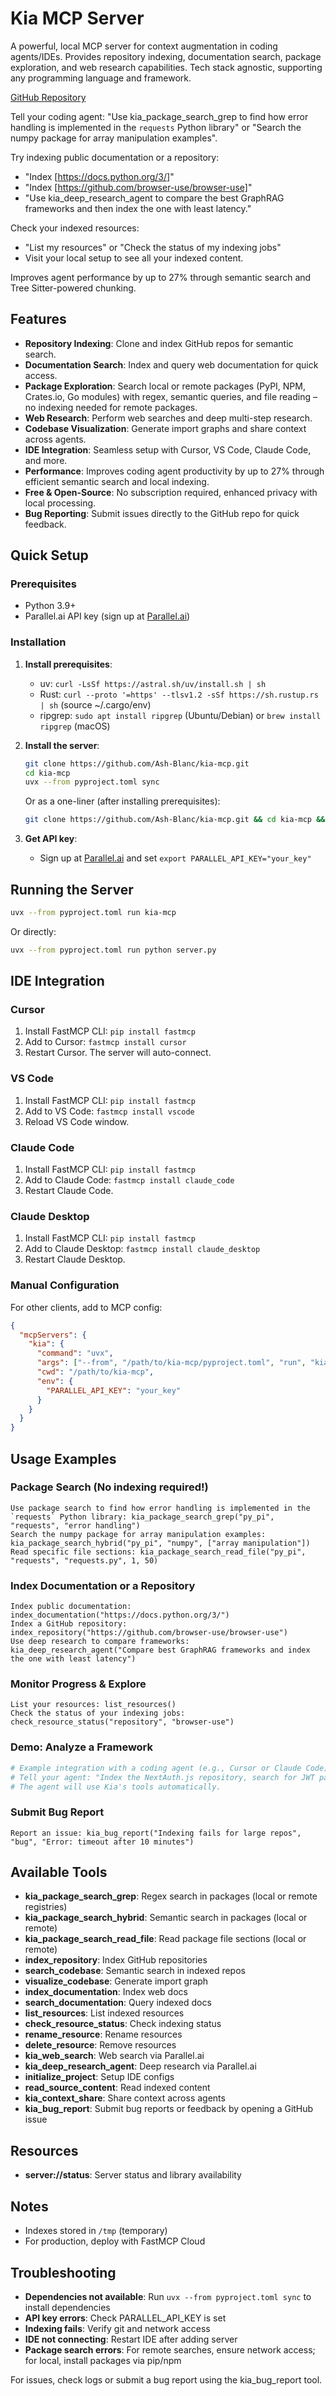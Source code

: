 # Kia MCP Server

A powerful, local MCP server for context augmentation in coding agents/IDEs. Provides repository indexing, documentation search, package exploration, and web research capabilities. Tech stack agnostic, supporting any programming language and framework.

[GitHub Repository](https://github.com/Ash-Blanc/kia-mcp)

Tell your coding agent: "Use kia_package_search_grep to find how error handling is implemented in the `requests` Python library" or "Search the numpy package for array manipulation examples".

Try indexing public documentation or a repository:
- "Index [https://docs.python.org/3/]"
- "Index [https://github.com/browser-use/browser-use]"
- "Use kia_deep_research_agent to compare the best GraphRAG frameworks and then index the one with least latency."

Check your indexed resources:
- "List my resources" or "Check the status of my indexing jobs"
- Visit your local setup to see all your indexed content.

Improves agent performance by up to 27% through semantic search and Tree Sitter-powered chunking.

## Features

- **Repository Indexing**: Clone and index GitHub repos for semantic search.
- **Documentation Search**: Index and query web documentation for quick access.
- **Package Exploration**: Search local or remote packages (PyPI, NPM, Crates.io, Go modules) with regex, semantic queries, and file reading – no indexing needed for remote packages.
- **Web Research**: Perform web searches and deep multi-step research.
- **Codebase Visualization**: Generate import graphs and share context across agents.
- **IDE Integration**: Seamless setup with Cursor, VS Code, Claude Code, and more.
- **Performance**: Improves coding agent productivity by up to 27% through efficient semantic search and local indexing.
- **Free & Open-Source**: No subscription required, enhanced privacy with local processing.
- **Bug Reporting**: Submit issues directly to the GitHub repo for quick feedback.

## Quick Setup

### Prerequisites

- Python 3.9+
- Parallel.ai API key (sign up at [Parallel.ai](https://platform.parallel.ai))

### Installation

1. **Install prerequisites**:
    - uv: `curl -LsSf https://astral.sh/uv/install.sh | sh`
    - Rust: `curl --proto '=https' --tlsv1.2 -sSf https://sh.rustup.rs | sh` (source ~/.cargo/env)
    - ripgrep: `sudo apt install ripgrep` (Ubuntu/Debian) or `brew install ripgrep` (macOS)

 2. **Install the server**:
     ```bash
     git clone https://github.com/Ash-Blanc/kia-mcp.git
     cd kia-mcp
     uvx --from pyproject.toml sync
     ```

    Or as a one-liner (after installing prerequisites):
    ```bash
    git clone https://github.com/Ash-Blanc/kia-mcp.git && cd kia-mcp && uvx --from pyproject.toml sync
    ```

 3. **Get API key**:
     - Sign up at [Parallel.ai](https://platform.parallel.ai) and set `export PARALLEL_API_KEY="your_key"`

## Running the Server

```bash
uvx --from pyproject.toml run kia-mcp
```

Or directly:
```bash
uvx --from pyproject.toml run python server.py
```

## IDE Integration

### Cursor

1. Install FastMCP CLI: `pip install fastmcp`
2. Add to Cursor: `fastmcp install cursor`
3. Restart Cursor. The server will auto-connect.

### VS Code

1. Install FastMCP CLI: `pip install fastmcp`
2. Add to VS Code: `fastmcp install vscode`
3. Reload VS Code window.

### Claude Code

1. Install FastMCP CLI: `pip install fastmcp`
2. Add to Claude Code: `fastmcp install claude_code`
3. Restart Claude Code.

### Claude Desktop

1. Install FastMCP CLI: `pip install fastmcp`
2. Add to Claude Desktop: `fastmcp install claude_desktop`
3. Restart Claude Desktop.

### Manual Configuration

For other clients, add to MCP config:

```json
{
  "mcpServers": {
    "kia": {
      "command": "uvx",
      "args": ["--from", "/path/to/kia-mcp/pyproject.toml", "run", "kia-mcp"],
      "cwd": "/path/to/kia-mcp",
      "env": {
        "PARALLEL_API_KEY": "your_key"
      }
    }
  }
}
```

## Usage Examples

### Package Search (No indexing required!)
```
Use package search to find how error handling is implemented in the `requests` Python library: kia_package_search_grep("py_pi", "requests", "error handling")
Search the numpy package for array manipulation examples: kia_package_search_hybrid("py_pi", "numpy", ["array manipulation"])
Read specific file sections: kia_package_search_read_file("py_pi", "requests", "requests.py", 1, 50)
```

### Index Documentation or a Repository
```
Index public documentation: index_documentation("https://docs.python.org/3/")
Index a GitHub repository: index_repository("https://github.com/browser-use/browser-use")
Use deep research to compare frameworks: kia_deep_research_agent("Compare best GraphRAG frameworks and index the one with least latency")
```

### Monitor Progress & Explore
```
List your resources: list_resources()
Check the status of your indexing jobs: check_resource_status("repository", "browser-use")
```

### Demo: Analyze a Framework
```python
# Example integration with a coding agent (e.g., Cursor or Claude Code)
# Tell your agent: "Index the NextAuth.js repository, search for JWT patterns, find session docs, and show auth patterns from other repos."
# The agent will use Kia's tools automatically.
```

### Submit Bug Report
```
Report an issue: kia_bug_report("Indexing fails for large repos", "bug", "Error: timeout after 10 minutes")
```

## Available Tools

- **kia_package_search_grep**: Regex search in packages (local or remote registries)
- **kia_package_search_hybrid**: Semantic search in packages (local or remote)
- **kia_package_search_read_file**: Read package file sections (local or remote)
- **index_repository**: Index GitHub repositories
- **search_codebase**: Semantic search in indexed repos
- **visualize_codebase**: Generate import graph
- **index_documentation**: Index web docs
- **search_documentation**: Query indexed docs
- **list_resources**: List indexed resources
- **check_resource_status**: Check indexing status
- **rename_resource**: Rename resources
- **delete_resource**: Remove resources
- **kia_web_search**: Web search via Parallel.ai
- **kia_deep_research_agent**: Deep research via Parallel.ai
- **initialize_project**: Setup IDE configs
- **read_source_content**: Read indexed content
- **kia_context_share**: Share context across agents
- **kia_bug_report**: Submit bug reports or feedback by opening a GitHub issue

## Resources

- **server://status**: Server status and library availability

## Notes

- Indexes stored in `/tmp` (temporary)
- For production, deploy with FastMCP Cloud

## Troubleshooting

- **Dependencies not available**: Run `uvx --from pyproject.toml sync` to install dependencies
- **API key errors**: Check PARALLEL_API_KEY is set
- **Indexing fails**: Verify git and network access
- **IDE not connecting**: Restart IDE after adding server
- **Package search errors**: For remote searches, ensure network access; for local, install packages via pip/npm

For issues, check logs or submit a bug report using the kia_bug_report tool.